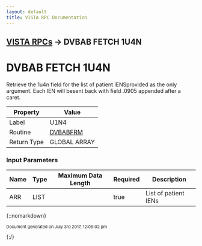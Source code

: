 ```yaml
---
layout: default
title: VISTA RPC Documentation
---
```


## [VISTA RPCs](TableOfContents) &#8594; DVBAB FETCH 1U4N
# DVBAB FETCH 1U4N

Retrieve the 1u4n field for the list of patient IENSprovided as the only argument.  Each IEN will besent back with field .0905 appended after a caret.

Property | Value
--- | ---
Label | U1N4
Routine | [DVBABFRM](http://code.osehra.org/dox/Routine_DVBABFRM_source.html)
Return Type | GLOBAL ARRAY


### Input Parameters

Name | Type | Maximum Data Length | Required | Description
--- | --- | --- | --- | ---
ARR | LIST |  | true | List of patient IENs



{::nomarkdown} <br/><p style="font-size: 11px">Document generated on July 3rd 2017, 12:09:02 pm</p>{:/}